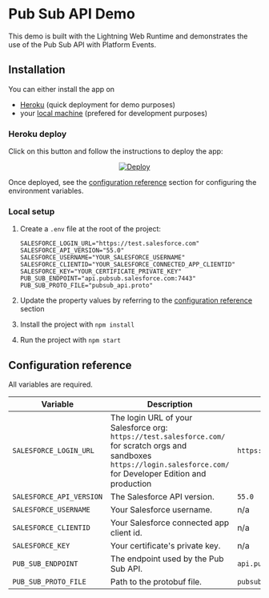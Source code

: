 # Pub Sub API Demo

This demo is built with the Lightning Web Runtime and demonstrates the use of the Pub Sub API with Platform Events.

## Installation

You can either install the app on

-   [Heroku](#heroku-deploy) (quick deployment for demo purposes)
-   your [local machine](#local-setup) (prefered for development purposes)

### Heroku deploy

Click on this button and follow the instructions to deploy the app:

<p align="center">
  <a href="https://heroku.com/deploy?template=https://github.com/rwegner7/heroku-pubsub-2">
    <img src="https://www.herokucdn.com/deploy/button.svg" alt="Deploy">
  </a>
<p>

Once deployed, see the [configuration reference](#configuration-reference) section for configuring the environment variables.

### Local setup

1. Create a `.env` file at the root of the project:

    ```properties
    SALESFORCE_LOGIN_URL="https://test.salesforce.com"
    SALESFORCE_API_VERSION="55.0"
    SALESFORCE_USERNAME="YOUR_SALESFORCE_USERNAME"
    SALESFORCE_CLIENTID="YOUR_SALESFORCE_CONNECTED_APP_CLIENTID"
    SALESFORCE_KEY="YOUR_CERTIFICATE_PRIVATE_KEY"
    PUB_SUB_ENDPOINT="api.pubsub.salesforce.com:7443"
    PUB_SUB_PROTO_FILE="pubsub_api.proto"
    ```

1. Update the property values by referring to the [configuration reference](#configuration-reference) section

1. Install the project with `npm install`

1. Run the project with `npm start`

## Configuration reference

All variables are required.

| Variable                 | Description                                                                                                                                                                     | Example                          |
| ------------------------ | ------------------------------------------------------------------------------------------------------------------------------------------------------------------------------- | -------------------------------- |
| `SALESFORCE_LOGIN_URL`   | The login URL of your Salesforce org:<br>`https://test.salesforce.com/` for scratch orgs and sandboxes<br/>`https://login.salesforce.com/` for Developer Edition and production | `https://test.salesforce.com`    |
| `SALESFORCE_API_VERSION` | The Salesforce API version.                                                                                                                                                     | `55.0`                           |
| `SALESFORCE_USERNAME`    | Your Salesforce username.                                                                                                                                                       | n/a                              |
| `SALESFORCE_CLIENTID`    | Your Salesforce connected app client id.                                                                                                                                        | n/a                              |
| `SALESFORCE_KEY`         | Your certificate's private key.                                                                                                                                                 | n/a                              |
| `PUB_SUB_ENDPOINT`       | The endpoint used by the Pub Sub API.                                                                                                                                           | `api.pubsub.salesforce.com:7443` |
| `PUB_SUB_PROTO_FILE`     | Path to the protobuf file.                                                                                                                                                      | `pubsub_api.proto`               |
